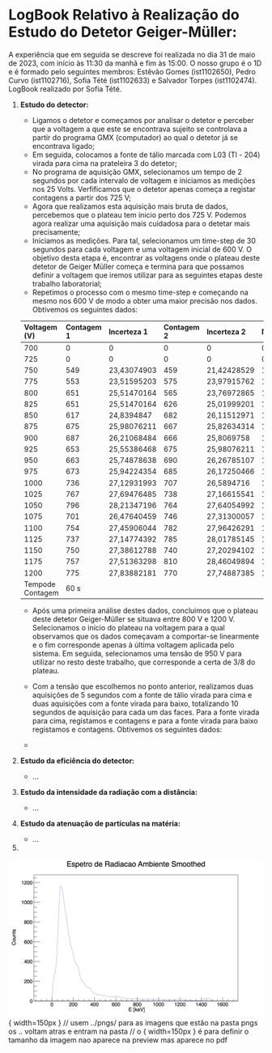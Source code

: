 # LogBook Relativo à Realização do Estudo do Detetor Geiger-Müller:

A experiência que em seguida se descreve foi realizada no dia 31 de maio de 2023, com início às 11:30 da manhã e fim às 15:00. O nosso grupo é o 1D e é formado pelo seguintes membros: Estêvão Gomes (ist1102650), Pedro Curvo (ist1102716), Sofia Tété (ist1102633) e Salvador Torpes (ist1102474). LogBook realizado por Sofia Tété.

1. **Estudo do detector:**
   - Ligamos o detetor e começamos por analisar o detetor e perceber que a voltagem a que este se encontrava sujeito se controlava a partir do programa GMX (computador) ao qual o detetor já se encontrava ligado;
   - Em seguida, colocamos a fonte de tálio marcada com L03 (Tl - 204) virada para cima na prateleira 3 do detetor;
   - No programa de aquisição GMX, selecionamos um tempo de 2 segundos por cada intervalo de voltagem e iniciamos as medições nos 25 Volts. Verfificamos que o detetor apenas começa a registar contagens a partir dos 725 V;
   - Agora que realizamos esta aquisição mais bruta de dados, percebemos que o plateau tem inicio perto dos 725 V. Podemos agora realizar uma aquisição mais cuidadosa para o detetar mais precisamente;
   - Iniciamos as medições. Para tal, selecionamos um time-step de 30 segundos para cada voltagem e uma voltagem inicial de 600 V. O objetivo desta etapa é, encontrar as voltagens onde o plateau deste detetor de Geiger Müller começa e termina para que possamos definir a voltagem que iremos utilizar para as seguintes etapas deste trabalho laboratorial;
   - Repetimos o processo com o mesmo time-step e começando na mesmo nos 600 V de modo a obter uma maior precisão nos dados. Obtivemos os seguintes dados:

   | Voltagem (V)     | Contagem 1 | Incerteza 1 | Contagem 2 | Incerteza 2 | N    | dN          | Taxa        | Incerteza da Taxa | True Rate   | d(True Rate) |
   |------------------|------------|-------------|------------|-------------|------|-------------|-------------|-------------------|-------------|--------------|
   | 700              | 0          | 0           | 0          | 0           | 0    | 0           | 0           | 0                 | 0           | 0,157631974  |
   | 725              | 0          | 0           | 0          | 0           | 0    | 0           | 0           | 0                 | 0           | 0,157631974  |
   | 750              | 549        | 23,43074903 | 459        | 21,42428529 | 1008 | 44,85503431 | 16,8        | 0,747583905       | 17,14850345 | 0,811944756  |
   | 775              | 553        | 23,51595203 | 575        | 23,97915762 | 1128 | 47,49510965 | 18,8        | 0,791585161       | 19,43641234 | 0,864498529  |
   | 800              | 651        | 25,51470164 | 565        | 23,76972865 | 1216 | 49,28443029 | 20,26666667 | 0,821407172       | 21,13715965 | 0,901040066  |
   | 825              | 651        | 25,51470164 | 626        | 25,01999201 | 1277 | 50,53469365 | 21,28333333 | 0,842244894       | 22,32768388 | 0,926825902  |
   | 850              | 617        | 24,8394847  | 682        | 26,11512971 | 1299 | 50,95461441 | 21,65       | 0,849243574       | 22,7594095  | 0,935629576  |
   | 875              | 675        | 25,98076211 | 667        | 25,82634314 | 1342 | 51,80710525 | 22,36666667 | 0,863451754       | 23,60687359 | 0,953486449  |
   | 900              | 687        | 26,21068484 | 666        | 25,8069758  | 1353 | 52,01766065 | 22,55       | 0,866961011       | 23,82444351 | 0,957937729  |
   | 925              | 653        | 25,55386468 | 675        | 25,98076211 | 1328 | 51,53462679 | 22,13333333 | 0,858910447       | 23,330425   | 0,947751043  |
   | 950              | 663        | 25,74878638 | 690        | 26,26785107 | 1353 | 52,01663745 | 22,55       | 0,866943958       | 23,82444351 | 0,9579194    |
   | 975              | 673        | 25,94224354 | 685        | 26,17250466 | 1358 | 52,1147482  | 22,63333333 | 0,868579137       | 23,92344396 | 0,959988134  |
   | 1000             | 736        | 27,12931993 | 707        | 26,5894716  | 1443 | 53,71879153 | 24,05       | 0,895313192       | 25,61656248 | 0,994236325  |
   | 1025             | 767        | 27,69476485 | 738        | 27,16615541 | 1505 | 54,86092026 | 25,08333333 | 0,914348671       | 26,86371167 | 1,018979841  |
   | 1050             | 796        | 28,21347196 | 764        | 27,64054992 | 1560 | 55,85402188 | 26          | 0,930900365       | 27,97876218 | 1,040751114  |
   | 1075             | 701        | 26,47640459 | 746        | 27,31300057 | 1447 | 53,78940516 | 24,11666667 | 0,896490086       | 25,69671212 | 0,995770547  |
   | 1100             | 754        | 27,45906044 | 782        | 27,96426291 | 1536 | 55,42332334 | 25,6        | 0,923722056       | 27,49118154 | 1,031277838  |
   | 1125             | 737        | 27,14774392 | 785        | 28,01785145 | 1522 | 55,16559537 | 25,36666667 | 0,91942659        | 27,20748478 | 1,025649204  |
   | 1150             | 750        | 27,38612788 | 740        | 27,20294102 | 1490 | 54,58906889 | 24,83333333 | 0,909817815       | 26,56103242 | 1,013054036  |
   | 1175             | 757        | 27,51363298 | 810        | 28,46049894 | 1567 | 55,97413193 | 26,11666667 | 0,932902199       | 28,12126993 | 1,043420011  |
   | 1200             | 775        | 27,83882181 | 770        | 27,74887385 | 1545 | 55,58769567 | 25,75       | 0,926461594       | 27,67383995 | 1,034878463  |
   | Tempode Contagem | 60 s       |             |            |             |      |             |             |                   |             |              |

   - Após uma primeira análise destes dados, concluimos que o plateau deste detetor Geiger-Müller se situava entre 800 V e 1200 V. Selecionamos o início do plateau na voltagem para a qual observamos que os dados começavam a comportar-se linearmente e o fim corresponde apenas à última voltagem aplicada pelo sistema. Em seguida, selecionamos uma tensão de 950 V para utilizar no resto deste trabalho, que corresponde a certa de 3/8 do plateau.
   - Com a tensão que escolhemos no ponto anterior, realizamos duas aquisições de 5 segundos com a fonte de tálio virada para cima e duas aquisições com a fonte virada para baixo, totalizando 10 segundos de aquisição para cada um das faces. Para a fonte virada para cima, registamos e contagens e para a fonte virada para baixo registamos e contagens. Obtivemos os seguintes dados:



   - 
2. **Estudo da eficiência do detector:**
   - ...
3. **Estudo da intensidade da radiação com a distância:**
   - ...
4. **Estudo da atenuação de partículas na matéria:**
   - ...
5. 

![this is a image ](../../Gama/Graphs/Espetro_Ambiente_Smoothed.png){ width=150px }
// usem ../pngs/ para as imagens que estão na pasta pngs os .. voltam atras e entram na pasta 
// o { width=150px } é para definir o tamanho da imagem nao aparece na preview mas aparece no pdf
